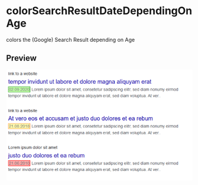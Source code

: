 # colorSearchResultDateDependingOnAge
colors the (Google) Search Result depending on Age

## Preview ##

![Preview of the changed Search Results](https://raw.githubusercontent.com/fragxz/colorSearchResultDateDependingOnAge/main/colorSearchResult-preview.png)
